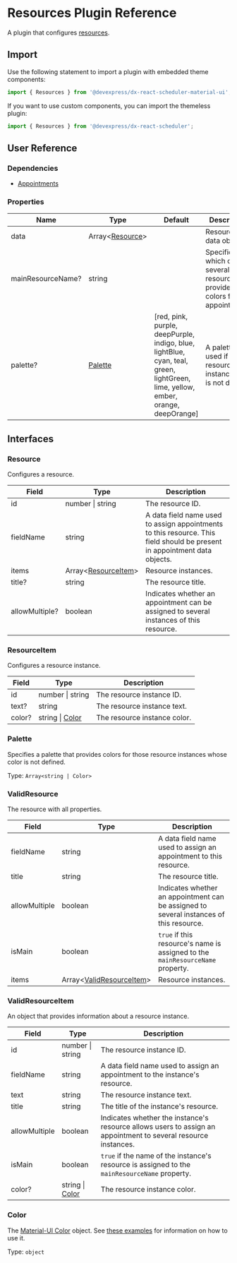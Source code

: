 # Resources Plugin Reference

A plugin that configures [resources]().

## Import

Use the following statement to import a plugin with embedded theme components:

```js
import { Resources } from '@devexpress/dx-react-scheduler-material-ui';
```

If you want to use custom components, you can import the themeless plugin:

```js
import { Resources } from '@devexpress/dx-react-scheduler';
```

## User Reference

### Dependencies

- [Appointments](appointments.md)

### Properties

Name | Type | Default | Description
-----|------|---------|------------
data | Array&lt;[Resource](#resource)&gt; | | Resource data objects.
mainResourceName? | string | | Specifies which of several resources provides colors for appointments.
palette? | [Palette](#palette) | [red, pink, purple, deepPurple, indigo, blue, lightBlue, cyan, teal, green, lightGreen, lime, yellow, ember, orange, deepOrange] | A palette used if a resource instance color is not defined.

## Interfaces

### Resource

Configures a resource.

Field | Type | Description
------|------|------------
id | number &#124; string | The resource ID.
fieldName | string | A data field name used to assign appointments to this resource. This field should be present in appointment data objects.
items | Array&lt;[ResourceItem](#resourceitem)&gt; | Resource instances.
title? | string | The resource title.
allowMultiple? | boolean | Indicates whether an appointment can be assigned to several instances of this resource.

### ResourceItem

Configures a resource instance.

Field | Type | Description
------|------|------------
id | number &#124; string | The resource instance ID.
text? | string | The resource instance text.
color? | string &#124; [Color](#color) | The resource instance color.

### Palette

Specifies a palette that provides colors for those resource instances whose color is not defined.

Type: `Array<string | Color>`

### ValidResource

The resource with all properties.

Field | Type | Description
------|------|------------
fieldName | string | A data field name used to assign an appointment to this resource.
title | string | The resource title.
allowMultiple | boolean | Indicates whether an appointment can be assigned to several instances of this resource.
isMain | boolean | `true` if this resource's name is assigned to the `mainResourceName` property.
items | Array&lt;[ValidResourceItem](#validresourceitem)&gt; | Resource instances.

### ValidResourceItem

An object that provides information about a resource instance.

Field | Type | Description
------|------|------------
id | number &#124; string | The resource instance ID.
fieldName | string | A data field name used to assign an appointment to the instance's resource.
text | string | The resource instance text.
title | string | The title of the instance's resource.
allowMultiple | boolean | Indicates whether the instance's resource allows users to assign an appointment to several resource instances.
isMain | boolean | `true` if the name of the instance's resource is assigned to the `mainResourceName` property.
color? | string &#124; [Color](#color) | The resource instance color.

### Color

The [Material-UI Color](https://material-ui.com/customization/color/#color-palette) object. See [these examples](https://material-ui.com/customization/color/#examples) for information on how to use it.

Type: `object`
